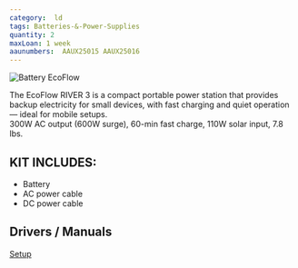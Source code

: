 ```yaml
---
category:  ld
tags: Batteries-&-Power-Supplies
quantity: 2
maxLoan: 1 week
aaunumbers:  AAUX25015 AAUX25016
---
```

![Battery EcoFlow](https://www.avxperten.dk/images/product/200625/original/ecoflow-river-3-ups-powerbank-245wh-300w-sort-da-1749937024.jpg)

The EcoFlow RIVER 3 is a compact portable power station that provides backup electricity for small devices, with fast charging and quiet operation — ideal for mobile setups.<br>300W AC output (600W surge), 60-min fast charge, 110W solar input, 7.8 lbs.
## KIT INCLUDES:
-  Battery 
-  AC power cable 
-  DC power cable

## Drivers / Manuals
[Setup](https://manuals.ecoflow.com/us/product/river-3?lang=en_US)



